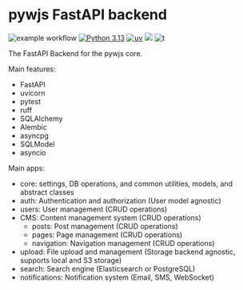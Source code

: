 # pywjs FastAPI backend
![example workflow](https://github.com/pywjs/backend/actions/workflows/test.yaml/badge.svg)
[![Python 3.13](https://img.shields.io/badge/python-3.13-blue.svg)](https://www.python.org)
[![uv](https://img.shields.io/endpoint?url=https://raw.githubusercontent.com/astral-sh/uv/main/assets/badge/v0.json)](https://github.com/pywjs/backend)
[![](https://img.shields.io/github/license/pywjs/pywjs.svg)](https://github.com/pywjs/pywjs/blob/main/LICENSE)
![t](https://img.shields.io/badge/status-maintained-blue.svg)

The FastAPI Backend for the pywjs core.

Main features:
- FastAPI
- uvicorn
- pytest
- ruff
- SQLAlchemy
- Alembic
- asyncpg
- SQLModel
- asyncio

Main apps:
- core: settings, DB operations, and common utilities, models, and abstract classes
- auth: Authentication and authorization (User model agnostic)
- users: User management (CRUD operations)
- CMS: Content management system (CRUD operations)
  - posts: Post management (CRUD operations)
  - pages: Page management (CRUD operations)
  - navigation: Navigation management (CRUD operations)
- upload: File upload and management (Storage backend agnostic, supports local and S3 storage)
- search: Search engine (Elasticsearch or PostgreSQL)
- notifications: Notification system (Email, SMS, WebSocket)
